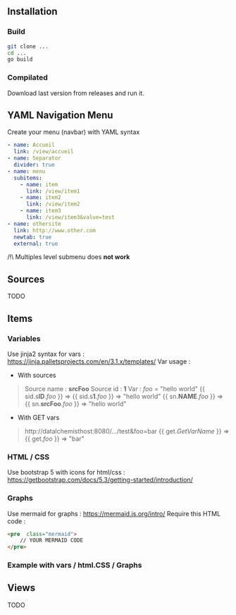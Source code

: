 ## Installation
### Build
```bash
git clone ...
cd ...
go build
```
### Compilated
Download last version from releases and run it.
## YAML Navigation Menu
Create your menu (navbar) with YAML syntax
```yaml
- name: Accueil
  link: /view/accueil
- name: Separator
  divider: true
- name: menu
  subitems:
    - name: item
      link: /view/item1
    - name: item2
      link: /view/item2
    - name: item3
      link: /view/item3&value=test
- name: othersite
  link: http://www.other.com
  newtab: true
  external: true
```
/!\ Multiples level submenu does **not work**
## Sources
TODO
## Items
### Variables
Use jinja2 syntax for vars : https://jinja.palletsprojects.com/en/3.1.x/templates/
Var usage :
- With sources
>Source name : **srcFoo**
Source id : **1**
Var : *foo* = "hello world"
{{ sid.s**ID**.*foo* }} => {{ sid.s**1**.*foo* }} => "hello world"
{{ sn.**NAME**.*foo* }} => {{ sn.**srcFoo**.*foo* }} => "hello world"

- With GET vars
>http://datalchemisthost:8080/.../test&foo=bar
{{ get.*GetVarName* }} => {{ get.*foo* }} => "bar"

### HTML / CSS
Use bootstrap 5 with icons for html/css : https://getbootstrap.com/docs/5.3/getting-started/introduction/

### Graphs
Use mermaid for graphs : https://mermaid.js.org/intro/
Require this HTML code :
```html
<pre  class="mermaid">
	// YOUR MERMAID CODE
</pre>
```
### Example with vars / html.CSS / Graphs
## Views
TODO